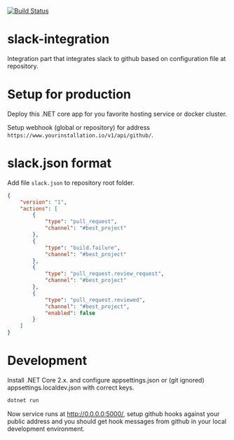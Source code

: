 [![Build Status](https://jenkins.protacon.cloud/buildStatus/icon?job=www.github.com/slack-integration/master)](https://jenkins.protacon.cloud/job/www.github.com/job/slack-integration/job/master/)

# slack-integration
Integration part that integrates slack to github based on configuration file at repository.

# Setup for production
Deploy this .NET core app for you favorite hosting service or docker cluster.

Setup webhook (global or repository) for address `https://www.yourinstallation.io/v1/api/github/`.

# slack.json format
Add file `slack.json` to repository root folder.

```json
{
    "version": "1",
    "actions": [
        {
            "type": "pull_request",
            "channel": "#best_project"
        },
        {
            "type": "build.failure",
            "channel": "#best_project"
        },
        {
            "type": "pull_request.review_request",
            "channel": "#best_project"
        },
        {
            "type": "pull_request.reviewed",
            "channel": "#best_project",
            "enabled": false
        }
    ]
}
```

# Development
Install .NET Core 2.x. and configure appsettings.json or (git ignored) appsettings.localdev.json with correct keys.

```bash
dotnet run
```

Now service runs at http://0.0.0.0:5000/, setup github hooks against your public address and you should get hook messages from github in your local development environment.